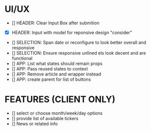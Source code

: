 <!-- INTRADAY= https://www.alphavantage.co/query?function=CRYPTO_INTRADAY&symbol=BTC&market=USD&interval=5min&apikey=x -->

# UI/UX

- [] HEADER: Clear Input Box after submition
- [x] HEADER: Input with model for reponsive design "consider"
- [] SELECTION: Span date or reconfigure to look better overall and responsive
- [] SELECTION: Ensure responsive unlined els look decent and are functional
- [] APP: List what states should remain props
- [] APP: Pass reused states to context
- [] APP: Remove article and wrapper instead
- [] APP: create parent for list of buttons

# FEATURES (CLIENT ONLY)

- [] select or choose month/week/day options
- [] provide list of available tickers
- [] News or related info

